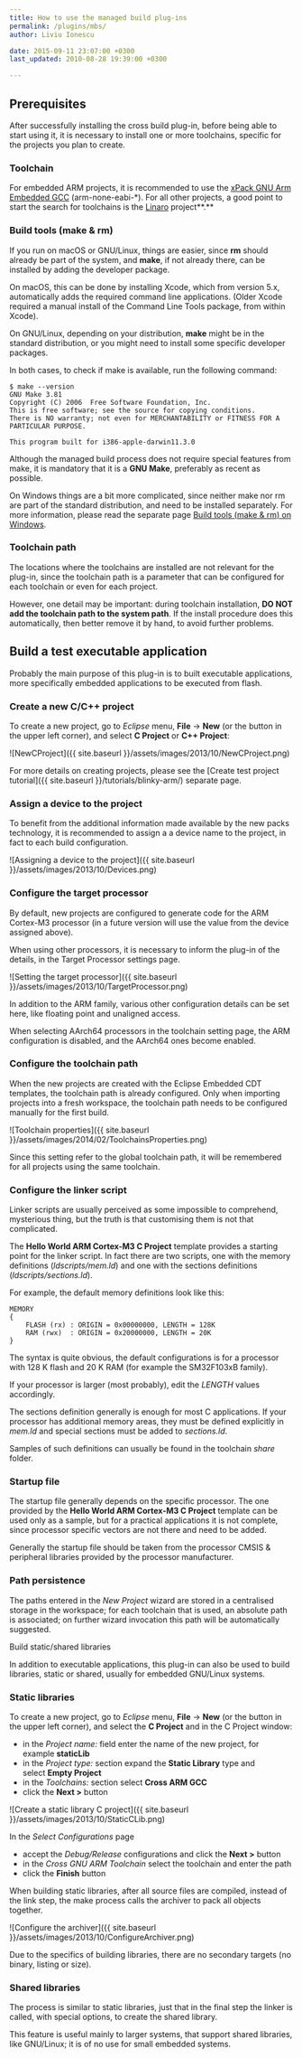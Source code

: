 ```yaml
---
title: How to use the managed build plug-ins
permalink: /plugins/mbs/
author: Liviu Ionescu

date: 2015-09-11 23:07:00 +0300
last_updated: 2010-08-28 19:39:00 +0300

---
```


## Prerequisites

After successfully installing the cross build plug-in, before being able to start using it, it is necessary to install one or more toolchains, specific for the projects you plan to create.

### Toolchain

For embedded ARM projects, it is recommended to use the [xPack GNU Arm Embedded GCC](http://launchpad.net/gcc-arm-embedded) (arm-none-eabi-*). For all other projects, a good point to start the search for toolchains is the [Linaro](http://launchpad.net/gcc-linaro) project**.**

### Build tools (make & rm)

If you run on macOS or GNU/Linux, things are easier, since **rm** should already be part of the system, and **make**, if not already there, can be installed by adding the developer package.

On macOS, this can be done by installing Xcode, which from version 5.x, automatically adds the required command line applications. (Older Xcode required a manual install of the Command Line Tools package, from within Xcode).

On GNU/Linux, depending on your distribution, **make** might be in the standard distribution, or you might need to install some specific developer packages.

In both cases, to check if make is available, run the following command:

```
$ make --version
GNU Make 3.81
Copyright (C) 2006  Free Software Foundation, Inc.
This is free software; see the source for copying conditions.
There is NO warranty; not even for MERCHANTABILITY or FITNESS FOR A
PARTICULAR PURPOSE.

This program built for i386-apple-darwin11.3.0
```

Although the managed build process does not require special features from make, it is mandatory that it is a **GNU Make**, preferably as recent as possible.

On Windows things are a bit more complicated, since neither make nor rm are part of the standard distribution, and need to be installed separately. For more information, please read the separate page [Build tools (make & rm) on Windows](https://xpack.github.io/windows-build-tools/).

### Toolchain path

The locations where the toolchains are installed are not relevant for the plug-in, since the toolchain path is a parameter that can be configured for each toolchain or even for each project.

However, one detail may be important: during toolchain installation, **DO NOT add the toolchain path to the system path**. If the install procedure does this automatically, then better remove it by hand, to avoid further problems.

## Build a test executable application

Probably the main purpose of this plug-in is to built executable applications, more specifically embedded applications to be executed from flash.

### Create a new C/C++ project

To create a new project, go to _Eclipse_ menu, **File** → **New** (or the button in the upper left corner), and select **C Project** or **C++ Project**:

![NewCProject]({{ site.baseurl }}/assets/images/2013/10/NewCProject.png)

For more details on creating projects, please see the [Create test project tutorial]({{ site.baseurl }}/tutorials/blinky-arm/) separate page.

### Assign a device to the project

To benefit from the additional information made available by the new packs technology, it is recommended to assign a a device name to the project, in fact to each build configuration.

![Assigning a device to the project]({{ site.baseurl }}/assets/images/2013/10/Devices.png)

### Configure the target processor

By default, new projects are configured to generate code for the ARM Cortex-M3 processor (in a future version will use the value from the device assigned above).

When using other processors, it is necessary to inform the plug-in of the details, in the Target Processor settings page.

![Setting the target processor]({{ site.baseurl }}/assets/images/2013/10/TargetProcessor.png)

In addition to the ARM family, various other configuration details can be set here, like floating point and unaligned access.

When selecting AArch64 processors in the toolchain setting page, the ARM configuration is disabled, and the AArch64 ones become enabled.

### Configure the toolchain path

When the new projects are created with the Eclipse Embedded CDT templates, the toolchain path is already configured. Only when importing projects into a fresh workspace, the toolchain path needs to be configured manually for the first build.

![Toolchain properties]({{ site.baseurl }}/assets/images/2014/02/ToolchainsProperties.png)

Since this setting refer to the global toolchain path, it will be remembered for all projects using the same toolchain.

### Configure the linker script

Linker scripts are usually perceived as some impossible to comprehend, mysterious thing, but the truth is that customising them is not that complicated.

The **Hello World ARM Cortex-M3 C Project** template provides a starting point for the linker script. In fact there are two scripts, one with the memory definitions (*ldscripts/mem.ld*) and one with the sections definitions (*ldscripts/sections.ld*).

For example, the default memory definitions look like this:

```
MEMORY
{
	FLASH (rx) : ORIGIN = 0x00000000, LENGTH = 128K
	RAM (rwx)  : ORIGIN = 0x20000000, LENGTH = 20K
}
```

The syntax is quite obvious, the default configurations is for a processor with 128 K flash and 20 K RAM (for example the SM32F103xB family).

If your processor is larger (most probably), edit the *LENGTH* values accordingly.

The sections definition generally is enough for most C applications. If your processor has additional memory areas, they must be defined explicitly in *mem.ld* and special sections must be added to *sections.ld*.

Samples of such definitions can usually be found in the toolchain *share* folder.

### Startup file

The startup file generally depends on the specific processor. The one provided by the **Hello World ARM Cortex-M3 C Project** template can be used only as a sample, but for a practical applications it is not complete, since processor specific vectors are not there and need to be added.

Generally the startup file should be taken from the processor CMSIS & peripheral libraries provided by the processor manufacturer.

### Path persistence

The paths entered in the *New Project* wizard are stored in a centralised storage in the workspace; for each toolchain that is used, an absolute path is associated; on further wizard invocation this path will be automatically suggested.

Build static/shared libraries

In addition to executable applications, this plug-in can also be used to build libraries, static or shared, usually for embedded GNU/Linux systems.

### Static libraries

To create a new project, go to _Eclipse_ menu, **File** → **New** (or the button in the upper left corner), and select the **C Project** and in the C Project window:

- in the *Project name:* field enter the name of the new project, for example **staticLib**
- in the *Project type:* section expand the **Static Library** type and select **Empty Project**
- in the *Toolchains:* section select **Cross ARM GCC**
- click the **Next >** button

![Create a static library C project]({{ site.baseurl }}/assets/images/2013/10/StaticCLib.png)

In the *Select Configurations* page

- accept the *Debug/Release* configurations and click the **Next >** button
- in the *Cross GNU ARM Toolchain* select the toolchain and enter the path
- click the **Finish** button

When building static libraries, after all source files are compiled, instead of the link step, the make process calls the archiver to pack all objects together.

![Configure the archiver]({{ site.baseurl }}/assets/images/2013/10/ConfigureArchiver.png)

Due to the specifics of building libraries, there are no secondary targets (no binary, listing or size).

### Shared libraries

The process is similar to static libraries, just that in the final step the linker is called, with special options, to create the shared library.

This feature is useful mainly to larger systems, that support shared libraries, like GNU/Linux; it is of no use for small embedded systems.

 [1]: http://launchpad.net/gcc-arm-embedded
